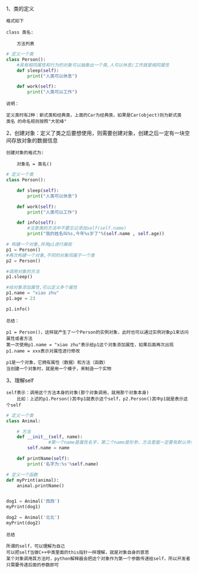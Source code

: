 1、类的定义

    格式如下
    
    class 类名:
    
        方法列表
        
```python
# 定义一个类
class Person():
	#具有相同属性和行为的对象可以抽象出一个类,人可以休息/工作就是相同属性
    def sleep(self):
        print("人类可以休息")

    def work(self):
        print("人类可以工作")
```

    说明：

    定义类时有2种：新式类和经典类，上面的Car为经典类，如果是Car(object)则为新式类
    类名 的命名规则按照"大驼峰"

2、创建对象：定义了类之后要想使用，则需要创建对象，创建之后一定有一块空间存放对象的数据信息

    创建对象的格式为:
        
        对象名 = 类名()
        
```python
# 定义一个类
class Person():

    def sleep(self):
        print("人类可以休息")

    def work(self):
        print("人类可以工作")

    def info(self):
        #注意类的方法中不要忘记添加self(self.name)
        print("我的姓名叫%s,今年%s岁了"%(self.name , self.age))

# 构建一个对象,并用p1进行接收
p1 = Person()
#再次构建一个对象,不同的对象同属于一个类
p2 = Person()

#调用对象的方法
p1.sleep()

#给对象添加属性,可以定义多个属性
p1.name = "xiao zhu"
p1.age = 23

p1.info()
```

    总结：

    p1 = Person()，这样就产生了一个Person的实例对象，此时也可以通过实例对象p1来访问属性或者方法
    第一次使用p1.name = "xiao zhu"表示给p1这个对象添加属性，如果后面再次出现p1.name = xxx表示对属性进行修改
    
    p1是一个对象，它拥有属性（数据）和方法（函数）
    当创建一个对象时，就是用一个模子，来制造一个实物
    
3、理解self

    self表示：调用这个方法本身的对象(那个对象调用，就用那个对象本身)
        比如：上述的p1.Person()其中p1就表示这个self，p2.Person()其中p1就是表示这个self
        
```python
# 定义一个类
class Animal:

    # 方法
    def __init__(self, name):
				#第一个name是属性名字，第二个name是形参，方法里面一定要有默认传参self
        self.name = name

    def printName(self):
        print('名字为:%s'%self.name)

# 定义一个函数
def myPrint(animal):
    animal.printName()


dog1 = Animal('西西')
myPrint(dog1)

dog2 = Animal('北北')
myPrint(dog2)
```

    总结

    所谓的self，可以理解为自己
    可以把self当做C++中类里面的this指针一样理解，就是对象自身的意思
    某个对象调用其方法时，python解释器会把这个对象作为第一个参数传递给self，所以开发者只需要传递后面的参数即可


